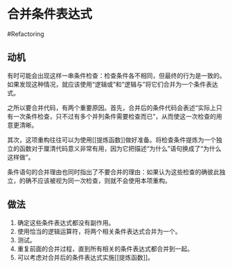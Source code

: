 # 合并条件表达式
#Refactoring 

## 动机

有时可能会出现这样一串条件检查：检查条件各不相同，但最终的行为是一致的。如果发现这种情况，就应该使用“逻辑或”和“逻辑与”将它们合并为一个条件表达式。

之所以要合并代码，有两个重要原因。首先，合并后的条件代码会表述“实际上只有一次条件检查，只不过有多个并列条件需要检查而已”，从而使这一次检查的用意更清晰。

其次，这项重构往往可以为使用[[提炼函数]]做好准备。将检查条件提炼为一个独立的函数对于厘清代码意义非常有用，因为它把描述“为什么”语句换成了“为什么这样做”。

条件语句的合并理由也同时指出了不要合并的理由：如果认为这些检查的确彼此独立，的确不应该被视为同一次检查，则就不会使用本项重构。

## 做法

1. 确定这些条件表达式都没有副作用。
2. 使用恰当的逻辑运算符，将两个相关条件表达式合并为一个。
3. 测试。
4. 重复前面的合并过程，直到所有相关的条件表达式都合并到一起。
5. 可以考虑对合并后的条件表达式实施[[提炼函数]]。